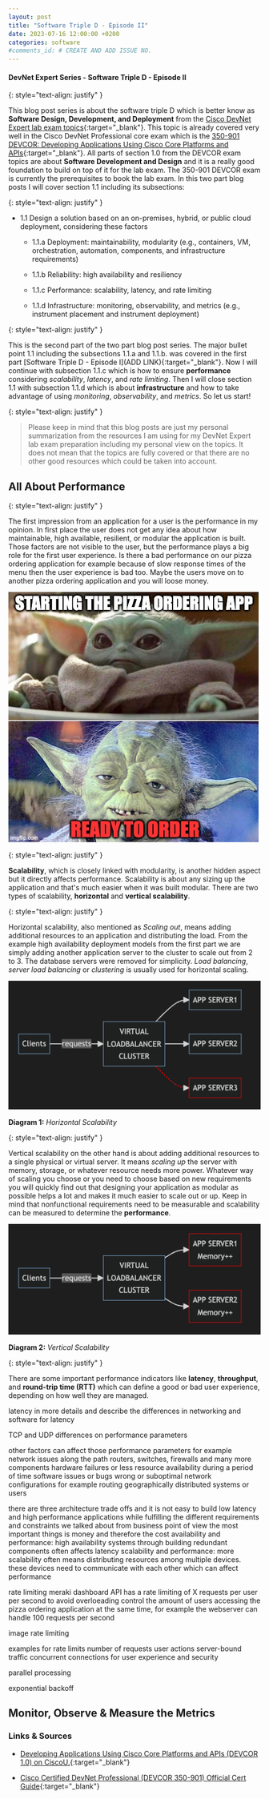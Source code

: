 ```yaml
---
layout: post
title: "Software Triple D - Episode II"
date: 2023-07-16 12:00:00 +0200
categories: software
#comments_id: # CREATE AND ADD ISSUE NO.
---
```


#### DevNet Expert Series - Software Triple D - Episode II

{: style="text-align: justify" }

This blog post series is about the software triple D which is better know as **Software Design, Development, and Deployment** from the [Cisco DevNet Expert lab exam topics](https://learningnetwork.cisco.com/s/devnet-expert-exam-topics-lab){:target="_blank"}. This topic is already covered very well in the Cisco DevNet Professional core exam which is the [350-901 DEVCOR: Developing Applications Using Cisco Core Platforms and APIs](https://learningnetwork.cisco.com/s/devcor-exam-topics){:target="_blank"}. All parts of section 1.0 from the DEVCOR exam topics are about **Software Development and Design** and it is a really good foundation to build on top of it for the lab exam. The 350-901 DEVCOR exam is currently the prerequisites to book the lab exam. In this two part blog posts I will cover section 1.1 including its subsections:

{: style="text-align: justify" }

- 1.1 Design a solution based on an on-premises, hybrid, or public cloud deployment, considering these factors

  - 1.1.a Deployment: maintainability, modularity (e.g., containers, VM, orchestration, automation, components, and infrastructure requirements)

  - 1.1.b Reliability: high availability and resiliency

  - 1.1.c Performance: scalability, latency, and rate limiting

  - 1.1.d Infrastructure: monitoring, observability, and metrics (e.g., instrument placement and instrument deployment)

{: style="text-align: justify" }

This is the second part of the two part blog post series. The major bullet point 1.1 including the subsections 1.1.a and 1.1.b. was covered in the first part [Software Triple D - Episode I](ADD LINK){:target="_blank"}. Now I will continue with subsection 1.1.c which is how to ensure **performance** considering *scalability*, *latency*, and *rate limiting*. Then I will close section 1.1 with subsection 1.1.d which is about **infrastructure** and how to take advantage of using *monitoring*, *observability*, and *metrics*. So let us start!

{: style="text-align: justify" }

> Please keep in mind that this blog posts are just my personal summarization from the resources I am using for my DevNet Expert lab exam preparation including my personal view on the topics. It does not mean that the topics are fully covered or that there are no other good resources which could be taken into account.

## All About Performance

{: style="text-align: justify" }

The first impression from an application for a user is the performance in my opinion. In first place the user does not get any idea about how maintainable, high available, resilient, or modular the application is built. Those factors are not visible to the user, but the performance plays a big role for the first user experience. Is there a bad performance on our pizza ordering application for example because of slow response times of the menu then the user experience is bad too. Maybe the users move on to another pizza ordering application and you will loose money.

![Yoda](/images/yoda.jpg "Yoda")

{: style="text-align: justify" }

**Scalability**, which is closely linked with modularity, is another hidden aspect but it directly affects performance. Scalability is about any sizing up the application and that's much easier when it was built modular. There are two types of scalability, **horizontal** and **vertical scalability**.

{: style="text-align: justify" }

Horizontal scalability, also mentioned as *Scaling out*, means adding additional resources to an application and distributing the load. From the example high availability deployment models from the first part we are simply adding another application server to the cluster to scale out from 2 to 3. The database servers were removed for simplicity. *Load balancing*, *server load balancing* or *clustering* is usually used for horizontal scaling.

![Horizontal Scalability](/images/horizontal-scalability.png "Horizontal Scalability")

**Diagram 1:** *Horizontal Scalability*

{: style="text-align: justify" }

Vertical scalability on the other hand is about adding additional resources to a single physical or virtual server. It means *scaling up* the server with memory, storage, or whatever resource needs more power. Whatever way of scaling you choose or you need to choose based on new requirements you will quickly find out that designing your application as modular as possible helps a lot and makes it much easier to scale out or up. Keep in mind that nonfunctional requirements need to be measurable and scalability can be measured to determine the **performance**.

![Vertical Scalability](/images/vertical-scalability.png "Vertical Scalability")

**Diagram 2:** *Vertical Scalability*

{: style="text-align: justify" }

There are some important performance indicators like **latency**, **throughput**, and **round-trip time (RTT)** which can define a good or bad user experience, depending on how well they are managed.

latency in more details and describe the differences in networking and software for latency

TCP and UDP differences on performance parameters

other factors can affect those performance parameters for example
network issues along the path routers, switches, firewalls and many more components
hardware failures or less resource availability during a period of time
software issues or bugs
wrong or suboptimal network configurations for example routing
geographically distributed systems or users

there are three architecture trade offs and it is not easy to build low latency and high performance applications while fulfilling the different requirements and constraints we talked about
from business point of view the most important things is money and therefore the cost
availability and performance: high availability systems through building redundant components often affects latency
scalability and performance: more scalability often means distributing resources among multiple devices. these devices need to communicate with each other which can affect performance

rate limiting
meraki dashboard API has a rate limiting of X requests per user per second to avoid overloeading
control the amount of users accessing the pizza ordering application at the same time, for example the webserver can handle 100 requests per second

image rate limiting

examples for rate limits
number of requests
user actions
server-bound traffic
concurrent connections for user experience and security

parallel processing

exponential backoff

## Monitor, Observe & Measure the Metrics

### Links & Sources

- [Developing Applications Using Cisco Core Platforms and APIs (DEVCOR 1.0) on CiscoU.](https://u.cisco.com/path/14){:target="_blank"}

- [Cisco Certified DevNet Professional (DEVCOR 350-901) Official Cert Guide](https://www.ciscopress.com/store/cisco-certified-devnet-professional-devcor-350-901-9780137370443){:target="_blank"}
